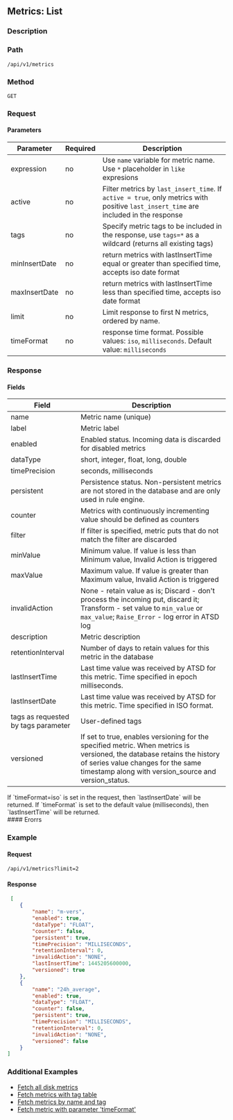 ## Metrics: List
### Description 
### Path
```
/api/v1/metrics
```
### Method
```
GET 
```

### Request

#### Parameters

|**Parameter**|**Required**|**Description**|
|---|---|---|
|expression|no|Use `name` variable for metric name. Use `*` placeholder in `like` expresions|
|active|no|Filter metrics by `last_insert_time`. If `active = true`, only metrics with positive `last_insert_time` are included in the response|
|tags|no|Specify metric tags to be included in the response, use `tags=*` as a wildcard (returns all existing tags)|
|minInsertDate|no|return metrics with lastInsertTime equal or greater than specified time, accepts iso date format|
|maxInsertDate|no|return metrics with lastInsertTime less than specified time, accepts iso date format|
|limit|no|Limit response to first N metrics, ordered by name.|
|timeFormat|no|response time format. Possible values: `iso`, `milliseconds`. Default value: `milliseconds`|

### Response 
#### Fields
|**Field**|**Description**|
|---|---|
|name|Metric name (unique)|
|label|Metric label|
|enabled|Enabled status. Incoming data is discarded for disabled metrics|
|dataType|short, integer, float, long, double|
|timePrecision|seconds, milliseconds|
|persistent |Persistence status. Non-persistent metrics are not stored in the database and are only used in rule engine.|
|counter|Metrics with continuously incrementing value should be defined as counters|
|filter |If filter is specified, metric puts that do not match the filter are discarded|
|minValue |Minimum value. If value is less than Minimum value, Invalid Action is triggered|
|maxValue|Maximum value. If value is greater than Maximum value, Invalid Action is triggered|
|invalidAction |None - retain value as is; Discard - don't process the incoming put, discard it; Transform - set value to `min_value` or `max_value`; `Raise_Error` - log error in ATSD log|
|description |Metric description|
|retentionInterval|Number of days to retain values for this metric in the database|
|lastInsertTime|Last time value was received by ATSD for this metric. Time specified in epoch milliseconds.|
|lastInsertDate|Last time value was received by ATSD for this metric. Time specified in ISO format.|
|tags as requested by tags parameter|User-defined tags|
|versioned| If set to true, enables versioning for the specified metric. When metrics is versioned, the database retains the history of series value changes for the same timestamp along with version_source and version_status.|


 <aside class="notice">
If `timeFormat=iso` is set in the request, then `lastInsertDate` will be returned. If `timeFormat` is set to the default value (milliseconds), then `lastInsertTime` will be returned.
</aside>
#### Erorrs

### Example 

#### Request

```
/api/v1/metrics?limit=2
```



#### Response

```json
 [
    {
        "name": "m-vers",
        "enabled": true,
        "dataType": "FLOAT",
        "counter": false,
        "persistent": true,
        "timePrecision": "MILLISECONDS",
        "retentionInterval": 0,
        "invalidAction": "NONE",
        "lastInsertTime": 1445205600000,
        "versioned": true
    },
    {
        "name": "24h_average",
        "enabled": true,
        "dataType": "FLOAT",
        "counter": false,
        "persistent": true,
        "timePrecision": "MILLISECONDS",
        "retentionInterval": 0,
        "invalidAction": "NONE",
        "versioned": false
    }
]
```



### Additional Examples
* [Fetch all disk metrics](https://github.com/axibase/atsd-docs/blob/master/api/meta/examples/fetch-all-disk-metrics.md)
* [Fetch metrics with tag table](https://github.com/axibase/atsd-docs/blob/master/api/meta/examples/fetch-metrics-with-tag-table.md)
* [Fetch metrics by name and tag](https://github.com/axibase/atsd-docs/blob/master/api/meta/examples/fetch-metrics-by-name-and-tag.md)
* [Fetch metric with parameter 'timeFormat'](https://github.com/axibase/atsd-docs/blob/master/api/meta/examples/fetch-metric-with-timeformat.md)




